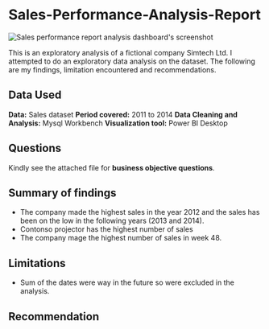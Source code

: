 # Sales-Performance-Analysis-Report
![Sales performance report analysis dashboard's screenshot](https://picsum.photos/800/800)

This is an exploratory analysis of a fictional company Simtech Ltd. I attempted to do an exploratory data analysis on the dataset. The following are my findings, limitation encountered and recommendations.

## Data Used

**Data:** Sales dataset
**Period covered:** 2011 to 2014
**Data Cleaning and Analysis:** Mysql Workbench
**Visualization tool:** Power BI Desktop

## Questions

Kindly see the attached file for **business objective questions**.

## Summary of findings
- The company made the highest sales in the year 2012 and the sales has been on the low in the following years (2013 and 2014).
- Contonso projector has the highest number of sales
- The company mage the highest number of sales in week 48.

## Limitations
- Sum of the dates were way in the future so were excluded in the analysis.

## Recommendation
